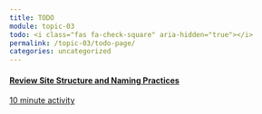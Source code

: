 ```yaml
---
title: TODO
module: topic-03
todo: <i class="fas fa-check-square" aria-hidden="true"></i>
permalink: /topic-03/todo-page/
categories: uncategorized
---
```


<div class="row text-center">
  <div class="col-lg-4">
    <div class="bs-component">
      <div class="list-group">
        <a href="../../topic-01/naming-practices/" target="_blank" class="list-group-item">
          <i class="icon-hw fas fa-book-reader" aria-hidden="true"></i>
          <h4 class="list-group-item-heading">Review Site Structure and Naming Practices</h4>
          <div class="divider-hw"></div>
          <p class="list-group-item-text"><i class="far fa-clock" aria-hidden="true"></i> 10 minute activity</p>
        </a>
      </div>
    </div>
  </div>
</div>
